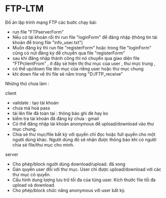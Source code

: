 # FTP-LTM
Đồ án lập trình mạng FTP
các bước chạy bài:

- run file "FTPserverForm"
- Nếu có tài khoản rồi thì run file "loginForm" để đăng nhập (thông tin tài khoản để trong file "info_user.txt")
- Muốn đăng ký thì run file "registerForm" hoặc trong file "loginForm" cũng có nút đăng ký để chuyển qua  file "registerForm"
- sau khi đăng nhập thành công thì nó chuyển qua giao diện file "FTPclientFrom" , ở đây sẻ hiện thị thư mục của user , thư mực trung ,
- có thể up/down file lên mục của riêng user hoặc thư mục chung 
- khi down file về thì file sẻ nằm trong "D:/FTP_receive"

Những thứ chưa làm :

client
- validate : tạo tài khoản
- chưa mã hoá pass
- tải lên file đã toàn tại : thông báo ghi đè hay ko
- kiểm tra tài khoản đã đăng ký chưa : gmail
- Có thể đăng nhập tài khoản anonymous để upload/download vào thư mục chung.
- Chia sẻ thư mục/file bất kỳ với quyền chỉ đọc hoặc full quyền cho một người dùng khác. Người
dùng đó sẽ nhận được thông báo khi có người chia sẻ file/thư mục cho mình.

server
- Cho phép/block người dùng download/upload. đã xong
- Gán quyền user đối với thư mục. User chỉ được upload/download với các thư mục có quyền.
- Cấu hình dung lượng lưu trữ tối đa của từng user. Kích thước file tối đa upload và download.
- Cho phép/block chức năng anonymous với user bất kỳ.
